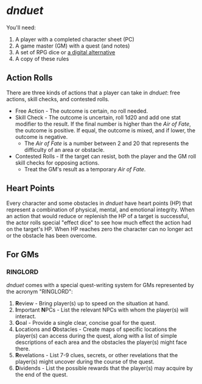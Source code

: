 # _dnduet_

You'll need:

1. A player with a completed character sheet (PC)
2. A game master (GM) with a quest (and notes)
3. A set of RPG dice or <a href="https://www.google.com/search?q=dice+roller" target="_blank">a digital alternative</a>
4. A copy of these rules


## Action Rolls
There are three kinds of actions that a player can take in _dnduet_: free actions, skill checks, and contested rolls.

- Free Action - The outcome is certain, no roll needed.
- Skill Check - The outcome is uncertain, roll 1d20 and add one stat modifier to the result. If the final number is higher than the _Air of Fate_, the outcome is positive. If equal, the outcome is mixed, and if lower, the outcome is negative.
   - The _Air of Fate_ is a number between 2 and 20 that represents the difficulty of an area or obstacle.
- Contested Rolls - If the target can resist, both the player and the GM roll skill checks for opposing actions.
  - Treat the GM's result as a temporary _Air of Fate_.
  
## Heart Points
Every character and some obstacles in _dnduet_ have heart points (HP) that represent a combination of physical, mental, and emotional integrity. When an action that would reduce or replenish the HP of a target is successful, the actor rolls special "effect dice" to see how much effect the action had on the target's HP. When HP reaches zero the character can no longer act or the obstacle has been overcome.

## For GMs
### RINGLORD
_dnduet_ comes with a special quest-writing system for GMs represented by the acronym "RINGLORD":

1. **R**eview - Bring player(s) up to speed on the situation at hand.
2. **I**mportant **N**PCs - List the relevant NPCs with whom the player(s) will interact.
3. **G**oal - Provide a single clear, concise goal for the quest.
4. **L**ocations and **O**bstacles - Create maps of specific locations the player(s) can access during the quest, along with a list of simple descriptions of each area and the obstacles the player(s) might face there.
5. **R**evelations - List 7-9 clues, secrets, or other revelations that the player(s) might uncover during the course of the quest.
6. **D**ividends - List the possible rewards that the player(s) may acquire by the end of the quest.
